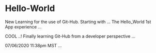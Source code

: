 # Hello-World
New Learning for the use of Git-Hub. Starting with ... The Hello_World 1st App experience ...

COOL ..! Finally learning Git-Hub from a developer perspective ...

07/06/2020 11:38pm MST ...
